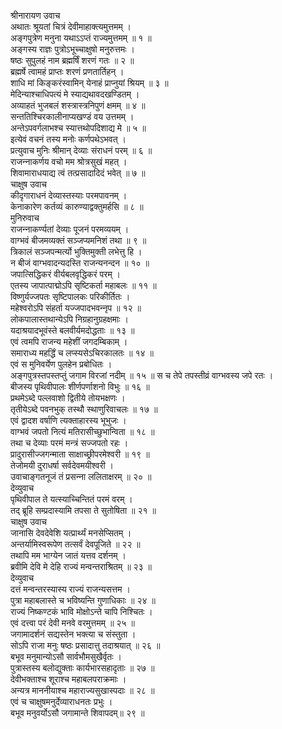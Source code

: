 श्रीनारायण उवाच  
अथातः श्रूयतां चित्रं देवीमाहाक्त्यमुत्तमम् ।  
अङ्‌गपुत्रेण मनुना यथाऽऽप्तं राज्यमुत्तमम् ॥ १ ॥  
अङ्‌गस्य राज्ञः पुत्रोऽभूच्चाक्षुषो मनुरुत्तमः ।  
षष्ठः सुपुलहं नाम ब्रह्मर्षिं शरणं गतः ॥ २ ॥  
ब्रह्मर्षे त्वामहं प्राप्तः शरणं प्रणतार्तिहन् ।  
शाधि मां किङ्‌करंस्वामिन् येनाहं प्राप्नुयां श्रियम् ॥ ३ ॥  
मेदिन्याश्चाधिपत्यं मे स्याद्यथावदखण्डितम् ।  
अव्याहतं भुजबलं शस्त्रास्त्रनिपुणं क्षमम् ॥ ४ ॥  
सन्ततिश्चिरकालीनाप्यखण्डं वय उत्तमम् ।  
अन्तेऽपवर्गलाभश्च स्यात्तथोपदिशाद्य मे ॥ ५ ॥  
इत्येवं वचनं तस्य मनोः कर्णपथेऽभवत् ।  
प्रत्युवाच मुनिः श्रीमान् देव्याः संराधनं परम् ॥ ६ ॥  
राजन्‍नाकर्णय वचो मम श्रोत्रसुखं महत् ।  
शिवामाराधयाद्य त्वं तत्प्रसादादिदं भवेत् ॥ ७ ॥  
चाक्षुष उवाच  
कीदृगाराधनं देव्यास्तस्याः परमपावनम् ।  
केनाकारेण कर्तव्यं कारुण्याद्वक्तुमर्हसि ॥ ८ ॥  
मुनिरुवाच  
राजन्‍नाकर्ण्यतां देव्याः पूजनं परमव्ययम् ।  
वाग्भवं बीजमव्यक्तं सञ्जप्यमनिशं तथा ॥ ९ ॥  
त्रिकालं सञ्जपन्मर्त्यो भुक्तिमुक्ती लभेत्तु हि ।  
न बीजं वाग्भवादन्यदस्ति राजन्यनन्दन ॥ १० ॥  
जपात्सिद्धिकरं वीर्यबलवृद्धिकरं परम् ।  
एतस्य जापात्पाद्मोऽपि सृष्टिकर्ता महाबलः ॥ ११ ॥  
विष्णुर्यज्जपतः सृष्टिपालकः परिकीर्तितः ।  
महेश्वरोऽपि संहर्ता यज्जपादभवन्‍नृप ॥ १२ ॥  
लोकपालास्तथान्येऽपि निग्रहानुग्रहक्षमाः ।  
यदाश्रयादभूवंस्ते बलवीर्यमदोद्धताः ॥ १३ ॥  
एवं त्वमपि राजन्य महेशीं जगदम्बिकाम् ।  
समाराध्य महर्द्धिं च लप्स्यसेऽचिरकालतः ॥ १४ ॥  
एवं स मुनिवर्येण पुलहेन प्रबोधितः ।  
अङ्‌गपुत्रस्तपस्तप्तुं जगाम विरजां नदीम् ॥ १५ ॥
स च तेपे तपस्तीव्रं वाग्भवस्य जपे रतः ।  
बीजस्य पृथिवीपालः शीर्णपर्णाशनो विभुः ॥ १६ ॥  
प्रथमेऽब्दे पल्लवाशो द्वितीये तोयभक्षणः ।  
तृतीयेऽब्दे पवनभुक् तस्थौ स्थाणुरिवाचलः ॥ १७ ॥  
एवं द्वादश वर्षाणि त्यक्ताहारस्य भूभुजः ।  
वाग्भवं जपतो नित्यं मतिरासीच्छुभान्विता ॥ १८ ॥  
तथा च देव्याः परमं मन्त्रं सज्जपतो रहः ।  
प्रादुरासीज्जगन्माता साक्षाच्छ्रीपरमेश्वरी ॥ १९ ॥  
तेजोमयी दुराधर्षा सर्वदेवमयीश्वरी ।  
उवाचाङ्‌गतनूजं तं प्रसन्‍ना ललिताक्षरम् ॥ २० ॥  
देव्युवाच  
पृथिवीपाल ते यत्स्याच्चिन्तितं परमं वरम् ।  
तद्‌ ब्रूहि सम्प्रदास्यामि तपसा ते सुतोषिता ॥ २१ ॥  
चाक्षुष उवाच  
जानासि देवदेवेशि यत्प्रार्थ्यं मनसेप्सितम् ।  
अन्तर्यामिस्वरूपेण तत्सर्वं देवपूजिते ॥ २२ ॥  
तथापि मम भाग्येन जातं यत्तव दर्शनम् ।  
ब्रवीमि देवि मे देहि राज्यं मन्वन्तराश्रितम् ॥ २३ ॥  
देव्युवाच  
दत्तं मन्वन्तरस्यास्य राज्यं राजन्यसत्तम ।  
पुत्रा महाबलास्ते च भविष्यन्ति गुणाधिकाः ॥ २४ ॥  
राज्यं निष्कण्टकं भावि मोक्षोऽन्ते चापि निश्चितः ।  
एवं दत्त्वा परं देवी मनवे वरमुत्तमम् ॥ २५ ॥  
जगामादर्शनं सद्यस्तेन भक्त्या च संस्तुता ।  
सोऽपि राजा मनुः षष्ठः प्रसादात्तु तदाश्रयात् ॥ २६ ॥  
बभूव मनुमान्योऽसौ सार्वभौमसुखैर्वृतः ।  
पुत्रास्तस्य बलोद्युक्ताः कार्यभारसहादृताः ॥ २७ ॥  
देवीभक्ताश्च शूराश्च महाबलपराक्रमाः ।  
अन्यत्र माननीयाश्च महाराज्यसुखास्पदाः ॥ २८ ॥  
एवं च चाक्षुषमनुर्देव्याराधनतः प्रभुः ।  
बभूव मनुवर्योऽसौ जगामान्ते शिवापदम्॥ २९ ॥
